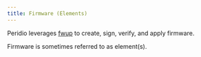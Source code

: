 ```yaml
---
title: Firmware (Elements)
---
```


<head>
  <title>Ref | Firmware</title>
</head>

Peridio leverages [fwup](https://github.com/fwup-home/fwup) to create, sign, verify, and apply firmware.

Firmware is sometimes referred to as element(s).
